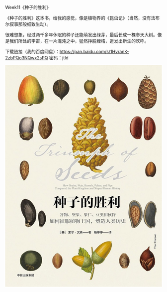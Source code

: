 Week11《种子的胜利》

《种子的胜利》这本书，给我的感觉，像是植物界的《昆虫记》（当然，没有法布尔叙事那般细致生动）。

很难想象，经过两千多年休眠的种子还能萌发出绿芽，最后长成一棵参天大树。像是我们所处的宇宙，在一片混沌之中，猛然挣脱桎梏，迸发出新生的欢呼。

下载链接（我的百度网盘）：<https://pan.baidu.com/s/1HvranK-2zbPQo3NQwx2sPQ> 密码：jtld

![s29171990](assets/s29171990.jpg)

